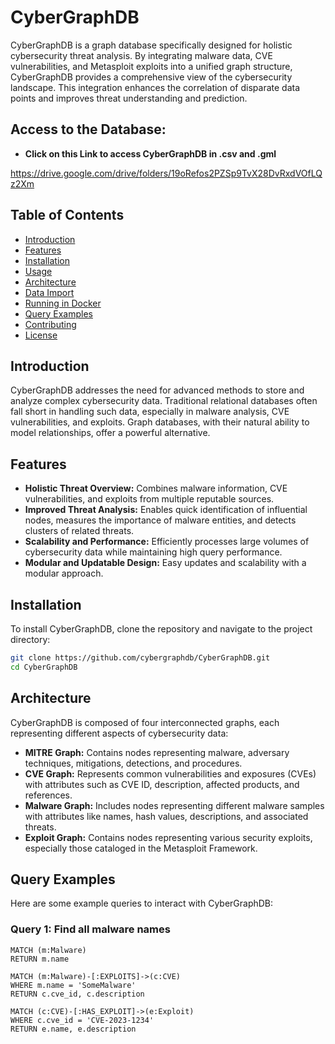 # CyberGraphDB

CyberGraphDB is a graph database specifically designed for holistic cybersecurity threat analysis. By integrating malware data, CVE vulnerabilities, and Metasploit exploits into a unified graph structure, CyberGraphDB provides a comprehensive view of the cybersecurity landscape. This integration enhances the correlation of disparate data points and improves threat understanding and prediction.

## Access to the Database:

- **Click on this Link to access CyberGraphDB in .csv and .gml** 

https://drive.google.com/drive/folders/19oRefos2PZSp9TvX28DvRxdVOfLQz2Xm


## Table of Contents

- [Introduction](#introduction)
- [Features](#features)
- [Installation](#installation)
- [Usage](#usage)
- [Architecture](#architecture)
- [Data Import](#data-import)
- [Running in Docker](#running-in-docker)
- [Query Examples](#query-examples)
- [Contributing](#contributing)
- [License](#license)

## Introduction

CyberGraphDB addresses the need for advanced methods to store and analyze complex cybersecurity data. Traditional relational databases often fall short in handling such data, especially in malware analysis, CVE vulnerabilities, and exploits. Graph databases, with their natural ability to model relationships, offer a powerful alternative.

## Features

- **Holistic Threat Overview:** Combines malware information, CVE vulnerabilities, and exploits from multiple reputable sources.
- **Improved Threat Analysis:** Enables quick identification of influential nodes, measures the importance of malware entities, and detects clusters of related threats.
- **Scalability and Performance:** Efficiently processes large volumes of cybersecurity data while maintaining high query performance.
- **Modular and Updatable Design:** Easy updates and scalability with a modular approach.

## Installation

To install CyberGraphDB, clone the repository and navigate to the project directory:

```bash
git clone https://github.com/cybergraphdb/CyberGraphDB.git
cd CyberGraphDB
```
## Architecture

CyberGraphDB is composed of four interconnected graphs, each representing different aspects of cybersecurity data:

- **MITRE Graph:** Contains nodes representing malware, adversary techniques, mitigations, detections, and procedures.
- **CVE Graph:** Represents common vulnerabilities and exposures (CVEs) with attributes such as CVE ID, description, affected products, and references.
- **Malware Graph:** Includes nodes representing different malware samples with attributes like names, hash values, descriptions, and associated threats.
- **Exploit Graph:** Contains nodes representing various security exploits, especially those cataloged in the Metasploit Framework.

## Query Examples

Here are some example queries to interact with CyberGraphDB:

### Query 1: Find all malware names

```cypher
MATCH (m:Malware)
RETURN m.name
```

```cypher
MATCH (m:Malware)-[:EXPLOITS]->(c:CVE)
WHERE m.name = 'SomeMalware'
RETURN c.cve_id, c.description
```

```cypher
MATCH (c:CVE)-[:HAS_EXPLOIT]->(e:Exploit)
WHERE c.cve_id = 'CVE-2023-1234'
RETURN e.name, e.description
```
